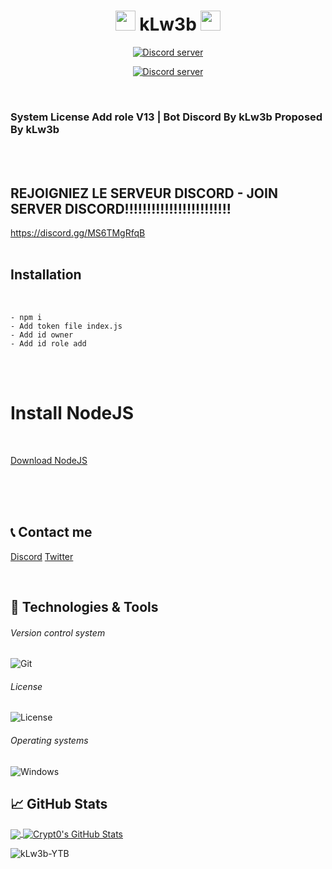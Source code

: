 <h1 align="center">
<img src="https://raw.githubusercontent.com/kLw3b-YTB/kLw3b-YTB/main/hi.gif" height="32" />
kLw3b
<img src="https://raw.githubusercontent.com/kLw3b-YTB/kLw3b-YTB/main/hi.gif" height="32" />
</h1>
<p align="center">
  <a href="https://discord.gg/MS6TMgRfqB"><img src="https://discordapp.com/api/guilds/902292316033802310/widget.png?style=banner2" alt="Discord server"></a>
</p>
<p align="center">
  <a href="https://discord.gg/M3sTyHtcK4"><img src="https://discordapp.com/api/guilds/705278191404843051/widget.png?style=banner2" alt="Discord server"></a>
</p>

<br>

### System License Add role V13 | Bot Discord By kLw3b Proposed By kLw3b
<br><br>

## REJOIGNIEZ LE SERVEUR DISCORD - JOIN SERVER DISCORD!!!!!!!!!!!!!!!!!!!!!!!!

https://discord.gg/MS6TMgRfqB
<br><br>

## Installation
<br>

```
- npm i
- Add token file index.js
- Add id owner
- Add id role add

```

<br>
<br>

# Install NodeJS
<br>

[Download NodeJS](https://nodejs.org/en/)


<br>
<br>

<br>



## 📞 Contact me

[Discord](https://www.discord.gg/MS6TMgRfqB)
[Twitter](https://twitter.com/kLw3b)

<br />

## 🔧 Technologies & Tools


###### Version control system

![Git](https://img.shields.io/badge/-Git-000000?style=flat&logo=Git&logoColor=F05032)

###### License

![License](https://img.shields.io/github/license/kLw3b-YTB/UnityRP-DarkWeb-BotDiscord)

###### Operating systems

![Windows](https://img.shields.io/badge/-Windows-000000?style=flat&logo=Windows&logoColor=FCC624)


## &#x1f4c8; GitHub Stats

<a href="https://github.com/kLw3b-YTB">
  <img align="center" src="https://github-readme-stats.vercel.app/api/top-langs/?username=kLw3b-YTB&hide=java,html&title_color=ffffff&text_color=c9cacc&icon_color=2bbc8a&bg_color=1d1f21" />
</>
<a href="https://github.com/kLw3b-YTB">
  <img align="center" src="https://github-readme-stats.vercel.app/api?username=kLw3b-YTB&show_icons=true&line_height=27&count_private=true&title_color=ffffff&text_color=c9cacc&icon_color=ffff00&bg_color=1d1f21" alt="Crypt0's GitHub Stats" />
</a>

<p align="left"> <img src="https://komarev.com/ghpvc/?username=kLw3b-YTB" alt="kLw3b-YTB" /> </p>
